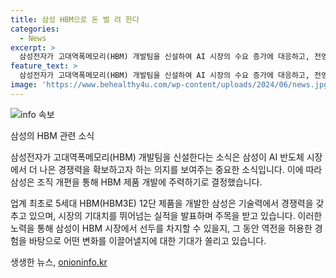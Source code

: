 ```yaml
---
title: 삼성 HBM으로 돈 벌 려 한다
categories:
  - News
excerpt: >
  삼성전자가 고대역폭메모리(HBM) 개발팀을 신설하여 AI 시장의 수요 증가에 대응하고, 전영현 부회장과 손영수 메모리 디자인 플랫폼 개발 부사장을 중심으로 조직 개편을 진행했다. 이에 따라 삼성은 기술력을 강화하고 HBM 시장에서 선두를 차지하기 위한 노력을 진행 중이다. 그러나 2019년의 경험과 경쟁사의 움직임에도 주목해야 한다. 더 자세한 내용은 일큐육공(1q60)에서 확인할 수 있다.
feature_text: >
  삼성전자가 고대역폭메모리(HBM) 개발팀을 신설하여 AI 시장의 수요 증가에 대응하고, 전영현 부회장과 손영수 메모리 디자인 플랫폼 개발 부사장을 중심으로 조직 개편을 진행했다. 이에 따라 삼성은 기술력을 강화하고 HBM 시장에서 선두를 차지하기 위한 노력을 진행 중이다. 그러나 2019년의 경험과 경쟁사의 움직임에도 주목해야 한다. 더 자세한 내용은 일큐육공(1q60)에서 확인할 수 있다.
image: 'https://www.behealthy4u.com/wp-content/uploads/2024/06/news.jpg'
---
```


<p><img src="https://www.behealthy4u.com/wp-content/uploads/2024/06/news.jpg" alt="info 속보" /></p>

<p>삼성의 HBM 관련 소식</p>

<p>삼성전자가 고대역폭메모리(HBM) 개발팀을 신설한다는 소식은 삼성이 AI 반도체 시장에서 더 나은 경쟁력을 확보하고자 하는 의지를 보여주는 중요한 소식입니다. 이에 따라 삼성은 조직 개편을 통해 HBM 제품 개발에 주력하기로 결정했습니다.</p>

<p>업계 최초로 5세대 HBM(HBM3E) 12단 제품을 개발한 삼성은 기술력에서 경쟁력을 갖추고 있으며, 시장의 기대치를 뛰어넘는 실적을 발표하며 주목을 받고 있습니다. 이러한 노력을 통해 삼성이 HBM 시장에서 선두를 차지할 수 있을지, 그 동안 역전을 허용한 경험을 바탕으로 어떤 변화를 이끌어낼지에 대한 기대가 쏠리고 있습니다.</p>
생생한 뉴스, <a href="https://onioninfo.kr" rel="dofollow">onioninfo.kr</a>


